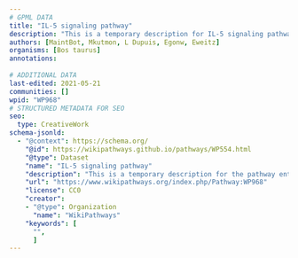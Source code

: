 ```yaml
---
# GPML DATA
title: "IL-5 signaling pathway"
description: "This is a temporary description for IL-5 signaling pathway"
authors: [MaintBot, Mkutmon, L Dupuis, Egonw, Eweitz]
organisms: [Bos taurus]
annotations:
  
# ADDITIONAL DATA
last-edited: 2021-05-21
communities: []
wpid: "WP968"
# STRUCTURED METADATA FOR SEO
seo:
  type: CreativeWork
schema-jsonld:
  - "@context": https://schema.org/
    "@id": https://wikipathways.github.io/pathways/WP554.html
    "@type": Dataset
    "name": "IL-5 signaling pathway"
    "description": "This is a temporary description for the pathway entitled: IL-5 signaling pathway"
    "url": "https://www.wikipathways.org/index.php/Pathway:WP968"
    "license": CC0
    "creator":
    - "@type": Organization
      "name": "WikiPathways"
    "keywords": [
      "",
      ]
---
```

